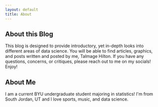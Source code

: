 ```yaml
---
layout: default
title: About 
---
```


## About this Blog

This blog is designed to provide introductory, yet in-depth looks into different areas of data science. You will be able to find articles, graphics, and posts written and posted by me, Talmage Hilton. If you have any questions, concerns, or critiques, please reach out to me on my socials! Enjoy!

## About Me

I am a current BYU undergraduate student majoring in statistics! I'm from South Jordan, UT and I love sports, music, and data science.